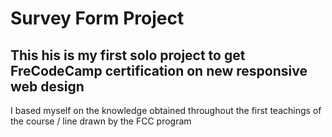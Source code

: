 # Survey Form Project

## This his is my first solo project to get FreCodeCamp certification on new responsive web design

I based myself on the knowledge obtained throughout the first teachings of the course / line drawn by the FCC program
